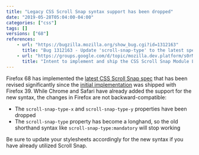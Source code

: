 ```yaml
---
title: "Legacy CSS Scroll Snap syntax support has been dropped"
date: "2019-05-28T05:04:00-04:00"
categories: ["css"]
tags: []
versions: ["68"]
references:
    - url: "https://bugzilla.mozilla.org/show_bug.cgi?id=1312163"
      title: "Bug 1312163 - Update 'scroll-snap-type' to the latest specification and drop support for 'scroll-snap-type-x' and 'scroll-snap-type-y'"
    - url: "https://groups.google.com/d/topic/mozilla.dev.platform/s0rMvOBnO_4/discussion"
      title: "Intent to implement and ship the CSS Scroll Snap Module Level 1 and unship old scroll snap properties"
---
```

Firefox 68 has implemented the [latest CSS Scroll Snap spec](https://drafts.csswg.org/css-scroll-snap-1/) that has been revised significantly since the [initial implementation](https://hacks.mozilla.org/2015/09/scroll-snapping-explained/) was shipped with Firefox 39. While Chrome and Safari have already added the support for the new syntax, the changes in Firefox are not backward-compatible:

* The `scroll-snap-type-x` and `scroll-snap-type-y` properties have been dropped
* The `scroll-snap-type` property has become a longhand, so the old shorthand syntax like `scroll-snap-type:mandatory` will stop working

Be sure to update your stylesheets accordingly for the new syntax if you have already utilized Scroll Snap.
